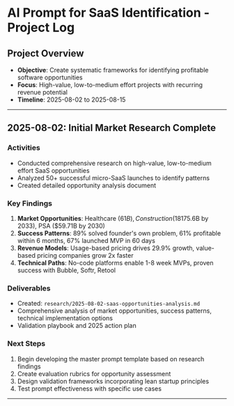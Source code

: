 # AI Prompt for SaaS Identification - Project Log

## Project Overview
- **Objective**: Create systematic frameworks for identifying profitable software opportunities
- **Focus**: High-value, low-to-medium effort projects with recurring revenue potential
- **Timeline**: 2025-08-02 to 2025-08-15

---

## 2025-08-02: Initial Market Research Complete

### Activities
- Conducted comprehensive research on high-value, low-to-medium effort SaaS opportunities
- Analyzed 50+ successful micro-SaaS launches to identify patterns
- Created detailed opportunity analysis document

### Key Findings
1. **Market Opportunities**: Healthcare ($61B), Construction (18% digitized), Compliance ($175.6B by 2033), PSA ($59.71B by 2030)
2. **Success Patterns**: 89% solved founder's own problem, 61% profitable within 6 months, 67% launched MVP in 60 days
3. **Revenue Models**: Usage-based pricing drives 29.9% growth, value-based pricing companies grow 2x faster
4. **Technical Paths**: No-code platforms enable 1-8 week MVPs, proven success with Bubble, Softr, Retool

### Deliverables
- Created: `research/2025-08-02-saas-opportunities-analysis.md`
- Comprehensive analysis of market opportunities, success patterns, technical implementation options
- Validation playbook and 2025 action plan

### Next Steps
1. Begin developing the master prompt template based on research findings
2. Create evaluation rubrics for opportunity assessment
3. Design validation frameworks incorporating lean startup principles
4. Test prompt effectiveness with specific use cases

---